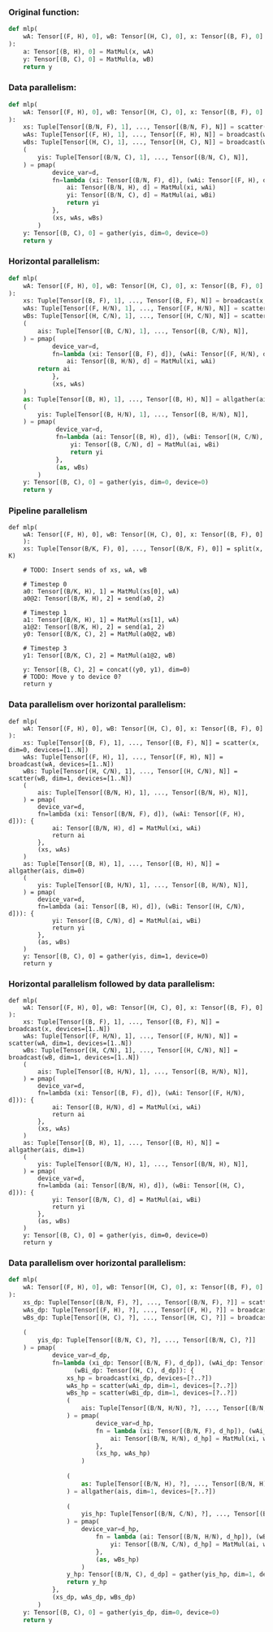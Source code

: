 ﻿### Original function:
```Python
def mlp(
    wA: Tensor[(F, H), 0], wB: Tensor[(H, C), 0], x: Tensor[(B, F), 0]
):
    a: Tensor[(B, H), 0] = MatMul(x, wA)
    y: Tensor[(B, C), 0] = MatMul(a, wB)
    return y
```

### Data parallelism:
```Python
def mlp(
    wA: Tensor[(F, H), 0], wB: Tensor[(H, C), 0], x: Tensor[(B, F), 0]
):
    xs: Tuple[Tensor[(B/N, F), 1], ..., Tensor[(B/N, F), N]] = scatter(x, dim=0, devices=[1..N])
    wAs: Tuple[Tensor[(F, H), 1], ..., Tensor[(F, H), N]] = broadcast(wA, devices=[1..N])
    wBs: Tuple[Tensor[(H, C), 1], ..., Tensor[(H, C), N]] = broadcast(wB, devices=[1..N])
    (
        yis: Tuple[Tensor[(B/N, C), 1], ..., Tensor[(B/N, C), N]],
    ) = pmap(
            device_var=d,
            fn=lambda (xi: Tensor[(B/N, F), d]), (wAi: Tensor[(F, H), d]), (wBi: Tensor[(H, C), d]): {
                ai: Tensor[(B/N, H), d] = MatMul(xi, wAi)
                yi: Tensor[(B/N, C), d] = MatMul(ai, wBi)
                return yi
            },
            (xs, wAs, wBs)
        )
    y: Tensor[(B, C), 0] = gather(yis, dim=0, device=0)
    return y
```
 
### Horizontal parallelism:
```Python
def mlp(
    wA: Tensor[(F, H), 0], wB: Tensor[(H, C), 0], x: Tensor[(B, F), 0]
):
    xs: Tuple[Tensor[(B, F), 1], ..., Tensor[(B, F), N]] = broadcast(x, devices=[1..N])
    wAs: Tuple[Tensor[(F, H/N), 1], ..., Tensor[(F, H/N), N]] = scatter(wA, dim=1, devices=[1..N])
    wBs: Tuple[Tensor[(H, C/N), 1], ..., Tensor[(H, C/N), N]] = scatter(wB, dim=1, devices=[1..N])
    (
        ais: Tuple[Tensor[(B, C/N), 1], ..., Tensor[(B, C/N), N]],
    ) = pmap(
            device_var=d,
            fn=lambda (xi: Tensor[(B, F), d]), (wAi: Tensor[(F, H/N), d])): {
                ai: Tensor[(B, H/N), d] = MatMul(xi, wAi)
        return ai
            },
            (xs, wAs)
    )
    as: Tuple[Tensor[(B, H), 1], ..., Tensor[(B, H), N]] = allgather(ais, dim=1)
    (
        yis: Tuple[Tensor[(B, H/N), 1], ..., Tensor[(B, H/N), N]],
    ) = pmap(
             device_var=d,
             fn=lambda (ai: Tensor[(B, H), d]), (wBi: Tensor[(H, C/N), d])): {
                 yi: Tensor[(B, C/N), d] = MatMul(ai, wBi)
                 return yi
             },
             (as, wBs)
        )
    y: Tensor[(B, C), 0] = gather(yis, dim=0, device=0)
    return y
```

### Pipeline parallelism
    def mlp(
        wA: Tensor[(F, H), 0], wB: Tensor[(H, C), 0], x: Tensor[(B, F), 0]
        ):
        xs: Tuple[Tensor(B/K, F), 0], ..., Tensor[(B/K, F), 0]] = split(x, K)
        
        # TODO: Insert sends of xs, wA, wB
     
        # Timestep 0
        a0: Tensor[(B/K, H), 1] = MatMul(xs[0], wA)
        a0@2: Tensor[(B/K, H), 2] = send(a0, 2)
        
        # Timestep 1
        a1: Tensor[(B/K, H), 1] = MatMul(xs[1], wA)
        a1@2: Tensor[(B/K, H), 2] = send(a1, 2)
        y0: Tensor[(B/K, C), 2] = MatMul(a0@2, wB)
        
        # Timestep 3
        y1: Tensor[(B/K, C), 2] = MatMul(a1@2, wB)
        
        y: Tensor[(B, C), 2] = concat((y0, y1), dim=0)
        # TODO: Move y to device 0?
        return y 

### Data parallelism over horizontal parallelism:
    def mlp(
        wA: Tensor[(F, H), 0], wB: Tensor[(H, C), 0], x: Tensor[(B, F), 0]
    ):
        xs: Tuple[Tensor[(B, F), 1], ..., Tensor[(B, F), N]] = scatter(x, dim=0, devices=[1..N])
        wAs: Tuple[Tensor[(F, H), 1], ..., Tensor[(F, H), N]] = broadcast(wA, devices=[1..N])
        wBs: Tuple[Tensor[(H, C/N), 1], ..., Tensor[(H, C/N), N]] = scatter(wB, dim=1, devices=[1..N])
        (
            ais: Tuple[Tensor[(B/N, H), 1], ..., Tensor[(B/N, H), N]],
        ) = pmap(
            device_var=d,
            fn=lambda (xi: Tensor[(B/N, F), d]), (wAi: Tensor[(F, H), d])): {
                ai: Tensor[(B/N, H), d] = MatMul(xi, wAi)
                return ai
            },
            (xs, wAs)
        )
        as: Tuple[Tensor[(B, H), 1], ..., Tensor[(B, H), N]] = allgather(ais, dim=0)
        (
            yis: Tuple[Tensor[(B, H/N), 1], ..., Tensor[(B, H/N), N]],
        ) = pmap(
            device_var=d,
            fn=lambda (ai: Tensor[(B, H), d]), (wBi: Tensor[(H, C/N), d])): {
                yi: Tensor[(B, C/N), d] = MatMul(ai, wBi)
                return yi
            },
            (as, wBs)
        )
        y: Tensor[(B, C), 0] = gather(yis, dim=1, device=0)
        return y

### Horizontal parallelism followed by data parallelism:
    def mlp(
        wA: Tensor[(F, H), 0], wB: Tensor[(H, C), 0], x: Tensor[(B, F), 0]
    ):
        xs: Tuple[Tensor[(B, F), 1], ..., Tensor[(B, F), N]] = broadcast(x, devices=[1..N])
        wAs: Tuple[Tensor[(F, H/N), 1], ..., Tensor[(F, H/N), N]] = scatter(wA, dim=1, devices=[1..N])
        wBs: Tuple[Tensor[(H, C/N), 1], ..., Tensor[(H, C/N), N]] = broadcast(wB, dim=1, devices=[1..N])
        (
            ais: Tuple[Tensor[(B, H/N), 1], ..., Tensor[(B, H/N), N]],
        ) = pmap(
            device_var=d,
            fn=lambda (xi: Tensor[(B, F), d]), (wAi: Tensor[(F, H/N), d])): {
                ai: Tensor[(B, H/N), d] = MatMul(xi, wAi)
                return ai
            },
            (xs, wAs)
        )
        as: Tuple[Tensor[(B, H), 1], ..., Tensor[(B, H), N]] = allgather(ais, dim=1)
        (
            yis: Tuple[Tensor[(B/N, H), 1], ..., Tensor[(B/N, H), N]],
        ) = pmap(
            device_var=d,
            fn=lambda (ai: Tensor[(B/N, H), d]), (wBi: Tensor[(H, C), d])): {
                yi: Tensor[(B/N, C), d] = MatMul(ai, wBi)
                return yi
            },
            (as, wBs)
        )
        y: Tensor[(B, C), 0] = gather(yis, dim=0, device=0)
        return y

### Data parallelism over horizontal parallelism:
```Python
def mlp(
    wA: Tensor[(F, H), 0], wB: Tensor[(H, C), 0], x: Tensor[(B, F), 0]
):
    xs_dp: Tuple[Tensor[(B/N, F), ?], ..., Tensor[(B/N, F), ?]] = scatter(x, dim=0, devices=[?..?])
    wAs_dp: Tuple[Tensor[(F, H), ?], ..., Tensor[(F, H), ?]] = broadcast(wA, devices=[?..?])
    wBs_dp: Tuple[Tensor[(H, C), ?], ..., Tensor[(H, C), ?]] = broadcast(wB, devices=[?..?])
    
    (
        yis_dp: Tuple[Tensor[(B/N, C), ?], ..., Tensor[(B/N, C), ?]]
    ) = pmap(
            device_var=d_dp,
            fn=lambda (xi_dp: Tensor[(B/N, F), d_dp]), (wAi_dp: Tensor[(F, H), d_dp]),
                  (wBi_dp: Tensor[(H, C), d_dp]): {
                xs_hp = broadcast(xi_dp, devices=[?..?])
                wAs_hp = scatter(wAi_dp, dim=1, devices=[?..?])
                wBs_hp = scatter(wBi_dp, dim=1, devices=[?..?])
                (
                    ais: Tuple[Tensor[(B/N, H/N), ?], ..., Tensor[(B/N, H/N), ?]]
                ) = pmap(
                        device_var=d_hp,
                        fn = lambda (xi: Tensor[(B/N, F), d_hp]), (wAi_hp: Tensor[(F, H/N), d_hp]): {
                            ai: Tensor[(B/N, H/N), d_hp] = MatMul(xi, wAi_hp)
                        },
                        (xs_hp, wAs_hp)
                    )
                        
                (
                    as: Tuple[Tensor[(B/N, H), ?], ..., Tensor[(B/N, H), ?]
                ) = allgather(ais, dim=1, devices=[?..?])
                        
                (
                    yis_hp: Tuple[Tensor[(B/N, C/N), ?], ..., Tensor[(B/N, C/N), ?]]
                ) = pmap(
                    device_var=d_hp,
                        fn = lambda (ai: Tensor[(B/N, H/N), d_hp]), (wBi_hp: Tensor[(H/N, C/N), d_hp]): {
                            yi: Tensor[(B/N, C/N), d_hp] = MatMul(ai, wBi_hp)
                        },
                        (as, wBs_hp)
                    )
                y_hp: Tensor[(B/N, C), d_dp] = gather(yis_hp, dim=1, device=d_dp)
                return y_hp
            },
            (xs_dp, wAs_dp, wBs_dp)
        )
    y: Tensor[(B, C), 0] = gather(yis_dp, dim=0, device=0)
    return y
```
